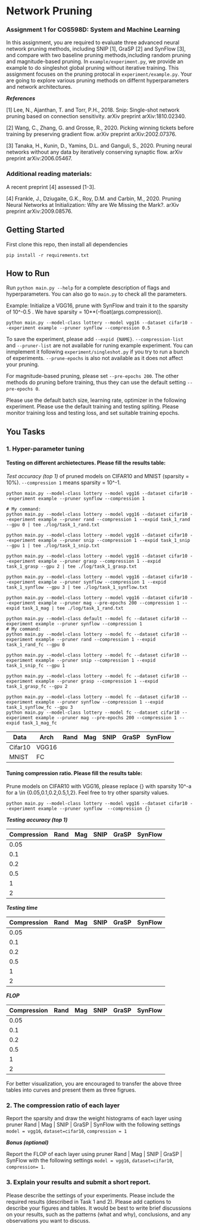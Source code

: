 # Network Pruning
### Assignment 1 for COS598D: System and Machine Learning

In this assignment, you are required to evaluate three advanced neural network pruning methods, including SNIP [1], GraSP [2] and SynFlow [3], and compare with two baseline pruning methods,including random pruning and magnitude-based pruning. In `example/experiment.py`, we provide an example to do singleshot global pruning without iterative training. This assignment focuses on the pruning protocal in `experiment/example.py`. Your are going to explore various pruning methods on differnt hyperparameters and network architectures.

***References***

[1] Lee, N., Ajanthan, T. and Torr, P.H., 2018. Snip: Single-shot network pruning based on connection sensitivity. arXiv preprint arXiv:1810.02340.

[2] Wang, C., Zhang, G. and Grosse, R., 2020. Picking winning tickets before training by preserving gradient flow. arXiv preprint arXiv:2002.07376.

[3] Tanaka, H., Kunin, D., Yamins, D.L. and Ganguli, S., 2020. Pruning neural networks without any data by iteratively conserving synaptic flow. arXiv preprint arXiv:2006.05467.

### Additional reading materials:

A recent preprint [4] assessed [1-3].

[4] Frankle, J., Dziugaite, G.K., Roy, D.M. and Carbin, M., 2020. Pruning Neural Networks at Initialization: Why are We Missing the Mark?. arXiv preprint arXiv:2009.08576.

## Getting Started
First clone this repo, then install all dependencies
```
pip install -r requirements.txt
```

## How to Run 
Run `python main.py --help` for a complete description of flags and hyperparameters. You can also go to `main.py` to check all the parameters. 

Example: Initialize a VGG16, prune with SynFlow and train it to the sparsity of 10^-0.5 . We have sparsity = 10**(-float(args.compression)).
```
python main.py --model-class lottery --model vgg16 --dataset cifar10 --experiment example --pruner synflow --compression 0.5
```

To save the experiment, please add `--expid {NAME}`. `--compression-list` and `--pruner-list` are not available for runing example experiment. You can inmplement it following `experiment/singleshot.py` if you try to run a bunch of experiments. `--prune-epochs` is also not available as it does not affect your pruning. 

For magnitude-based pruning, please set `--pre-epochs 200`. The other methods do pruning before training, thus they can use the default setting `--pre-epochs 0`.

Please use the default batch size, learning rate, optimizer in the following experiment. Please use the default training and testing spliting. Please monitor training loss and testing loss, and set suitable training epochs.

## You Tasks

### 1. Hyper-parameter tuning

#### Testing on different archietectures. Please fill the results table:
*Test accuracy (top 1)* of pruned models on CIFAR10 and MNIST (sparsity = 10%). `--compression 1` means sparsity = 10^-1.
```
python main.py --model-class lottery --model vgg16 --dataset cifar10 --experiment example --pruner synflow --compression 1

# My command:
python main.py --model-class lottery --model vgg16 --dataset cifar10 --experiment example --pruner rand --compression 1 --expid task_1_rand --gpu 0 | tee ./log/task_1_rand.txt 

python main.py --model-class lottery --model vgg16 --dataset cifar10 --experiment example --pruner snip --compression 1 --expid task_1_snip --gpu 1 | tee ./log/task_1_snip.txt

python main.py --model-class lottery --model vgg16 --dataset cifar10 --experiment example --pruner grasp --compression 1 --expid task_1_grasp --gpu 2 | tee ./log/task_1_grasp.txt

python main.py --model-class lottery --model vgg16 --dataset cifar10 --experiment example --pruner synflow --compression 1 --expid task_1_synflow --gpu 3 | tee ./log/task_1_synflow.txt

python main.py --model-class lottery --model vgg16 --dataset cifar10 --experiment example --pruner mag --pre-epochs 200 --compression 1 --expid task_1_mag | tee ./log/task_1_rand.txt

```
```
python main.py --model-class default --model fc --dataset cifar10 --experiment example --pruner synflow --compression 1
# My command:
python main.py --model-class lottery --model fc --dataset cifar10 --experiment example --pruner rand --compression 1 --expid task_1_rand_fc --gpu 0

python main.py --model-class lottery --model fc --dataset cifar10 --experiment example --pruner snip --compression 1 --expid task_1_snip_fc --gpu 1

python main.py --model-class lottery --model fc --dataset cifar10 --experiment example --pruner grasp --compression 1 --expid task_1_grasp_fc --gpu 2

python main.py --model-class lottery --model fc --dataset cifar10 --experiment example --pruner synflow --compression 1 --expid task_1_synflow_fc --gpu 3
python main.py --model-class lottery --model fc --dataset cifar10 --experiment example --pruner mag --pre-epochs 200 --compression 1 --expid task_1_mag_fc 
```
|   Data  |   Arch |   Rand |  Mag |  SNIP |  GraSP | SynFlow       |   
|----------------|----------------|-------------|-------------|-------------|---------------|----------------|
|Cifar10 | VGG16 |    |      |        |     |         |
|MNIST| FC |    |      |        |      |         |


#### Tuning compression ratio. Please fill the results table:
Prune models on CIFAR10 with VGG16, please replace {} with sparsity 10^-a for a \in {0.05,0.1,0.2,0.5,1,2}. Feel free to try other sparsity values.

```
python main.py --model-class lottery --model vgg16 --dataset cifar10 --experiment example --pruner synflow  --compression {}
```
***Testing accuracy (top 1)***

|   Compression |   Rand |  Mag |  SNIP |  GraSP | SynFlow       |   
|----------------|-------------|-------------|-------------|---------------|----------------|
| 0.05|    |      |        |     |         |
| 0.1|    |      |        |     |         |
| 0.2|    |      |        |      |         |
| 0.5|    |      |        |      |         |
| 1|    |      |        |      |         |
| 2|    |      |        |      |         |

***Testing time***

|   Compression |   Rand |  Mag |  SNIP |  GraSP | SynFlow       |   
|----------------|-------------|-------------|-------------|---------------|----------------|
| 0.05|    |      |        |     |         |
| 0.1|    |      |        |     |         |
| 0.2|    |      |        |      |         |
| 0.5|    |      |        |      |         |
| 1|    |      |        |      |         |
| 2|    |      |        |      |         |


***FLOP***

|   Compression |   Rand |  Mag |  SNIP |  GraSP | SynFlow       |   
|----------------|-------------|-------------|-------------|---------------|----------------|
| 0.05|    |      |        |     |         |
| 0.1|    |      |        |     |         |
| 0.2|    |      |        |      |         |
| 0.5|    |      |        |      |         |
| 1|    |      |        |      |         |
| 2|    |      |        |      |         |

For better visualization, you are encouraged to transfer the above three tables into curves and present them as three figrues.
### 2. The compression ratio of each layer
Report the sparsity and draw the weight histograms of each layer using pruner Rand |  Mag |  SNIP |  GraSP | SynFlow with the following settings
`model = vgg16`, `dataset=cifar10`, `compression = 1`

***Bonus (optional)***

Report the FLOP of each layer using pruner Rand |  Mag |  SNIP |  GraSP | SynFlow with the following settings
`model = vgg16`, `dataset=cifar10`, `compression= 1`.
### 3. Explain your results and submit a short report.
Please describe the settings of your experiments. Please include the required results (described in Task 1 and 2). Please add captions to describe your figures and tables. It would be best to write brief discussions on your results, such as the patterns (what and why), conclusions, and any observations you want to discuss.  
